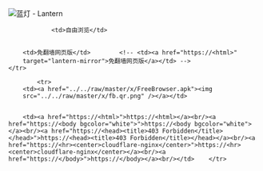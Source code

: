 

<img src="../../raw/master/x/8e0a2b81.c82003be.LanternYellow2.png" alt="蓝灯 - Lantern"/>
<table>
    <tr>
                
                <td>自由浏览</td>
        
        
        <td>免翻墙网页版</td>        <!-- <td><a href="https://<html>"
        target="lantern-mirror">免翻墙网页版</a></td> -->
    </tr>
    
            <tr>
        <td><a href="../../raw/master/x/FreeBrowser.apk"><img
        src="../../raw/master/x/fb.qr.png" /></a></td>

        
        <td><a href="https://<html>">https://<html></a><br/><a href="https://<body bgcolor="white">">https://<body bgcolor="white"></a><br/><a href="https://<head><title>403 Forbidden</title></head>">https://<head><title>403 Forbidden</title></head></a><br/><a href="https://<hr><center>cloudflare-nginx</center>">https://<hr><center>cloudflare-nginx</center></a><br/><a href="https://</body>">https://</body></a><br/></td>    </tr>
</table>
